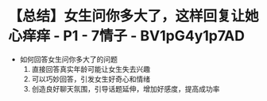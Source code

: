 # 【总结】女生问你多大了，这样回复让她心痒痒 - P1 - 7情子 - BV1pG4y1p7AD

-   如何回答女生问你多大了的问题
    1.  直接回答真实年龄可能让女生失去兴趣
    2.  可以巧妙回答，引发女生好奇心和情绪
    3.  创造良好聊天氛围，引导话题延伸，增加好感度，提高成功率